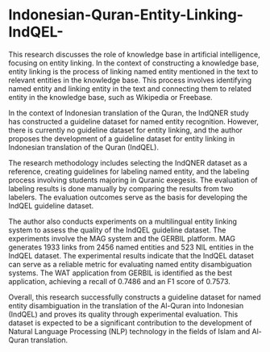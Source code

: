 # Indonesian-Quran-Entity-Linking-IndQEL-

This research discusses the role of knowledge base in artificial intelligence, focusing on entity linking. In the context of constructing a knowledge base, entity linking is the process of linking named entity mentioned in the text to relevant entities in the knowledge base. This process involves identifying named entity and linking entity in the text and connecting them to related entity in the knowledge base, such as Wikipedia or Freebase.

In the context of Indonesian translation of the Quran, the IndQNER study has constructed a guideline dataset for named entity recognition. However, there is currently no guideline dataset for entity linking, and the author proposes the development of a guideline dataset for entity linking in Indonesian translation of the Quran (IndQEL).

The research methodology includes selecting the IndQNER dataset as a reference, creating guidelines for labeling named entity, and the labeling process involving students majoring in Quranic exegesis. The evaluation of labeling results is done manually by comparing the results from two labelers. The evaluation outcomes serve as the basis for developing the IndQEL guideline dataset.

The author also conducts experiments on a multilingual entity linking system to assess the quality of the IndQEL guideline dataset. The experiments involve the MAG system and the GERBIL platform. MAG generates 1933 links from 2456 named entities and 523 NIL entities in the IndQEL dataset. The experimental results indicate that the IndQEL dataset can serve as a reliable metric for evaluating named entity disambiguation systems. The WAT application from GERBIL is identified as the best application, achieving a recall of 0.7486 and an F1 score of 0.7573.

Overall, this research successfully constructs a guideline dataset for named entity disambiguation in the translation of the Al-Quran into Indonesian (IndQEL) and proves its quality through experimental evaluation. This dataset is expected to be a significant contribution to the development of Natural Language Processing (NLP) technology in the fields of Islam and Al-Quran translation.
